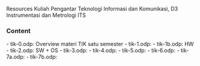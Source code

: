Resources Kuliah Pengantar Teknologi Informasi dan Komunikasi, D3 Instrumentasi dan Metrologi ITS
<h3>Content</h3>
- tik-0.odp: Overview materi TIK satu semester
- tik-1.odp:
- tik-1b.odp: HW
- tik-2.odp: SW + OS
- tik-3.odp:
- tik-4.odp:
- tik-5.odp:
- tik-6.odp:
- tik-7a.odp:
- tik-7b.odp:
